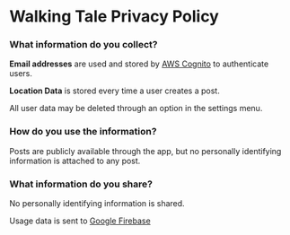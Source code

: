 # Walking Tale Privacy Policy

### What information do you collect?

**Email addresses** are used and stored by 
[AWS Cognito](https://aws.amazon.com/compliance/data-privacy-faq/)
 to authenticate users.

**Location Data** is stored every time a user creates a post.

All user data may be deleted through an option in the settings menu.

### How do you use the information?

Posts are publicly available through the app, but no personally identifying information
is attached to any post.

### What information do you share?

No personally identifying information is shared.

Usage data is sent to [Google Firebase](https://firebase.google.com/policies/analytics/)